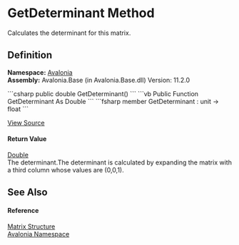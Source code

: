 # GetDeterminant Method


Calculates the determinant for this matrix.



## Definition
**Namespace:** <a href="N_Avalonia">Avalonia</a>  
**Assembly:** Avalonia.Base (in Avalonia.Base.dll) Version: 11.2.0

<Tabs groupId="api-code-preview">
<TabItem value="csharp" label="C#">
```csharp
public double GetDeterminant()
```
</TabItem>
<TabItem value="vb" label="VB">
```vb
Public Function GetDeterminant As Double
```
</TabItem>
<TabItem value="fsharp" label="F#">
```fsharp
member GetDeterminant : unit -> float 
```
</TabItem>
</Tabs>



<a href="https://github.com/AvaloniaUI/Avalonia/tree/master/src/Avalonia.Base/Matrix.cs#L315" title="View the source code">View Source</a>



#### Return Value
<a href="https://learn.microsoft.com/dotnet/api/system.double" target="_blank" rel="noopener noreferrer">Double</a>  
The determinant.The determinant is calculated by expanding the matrix with a third column whose values are (0,0,1).

## See Also


#### Reference
<a href="T_Avalonia_Matrix">Matrix Structure</a>  
<a href="N_Avalonia">Avalonia Namespace</a>  

